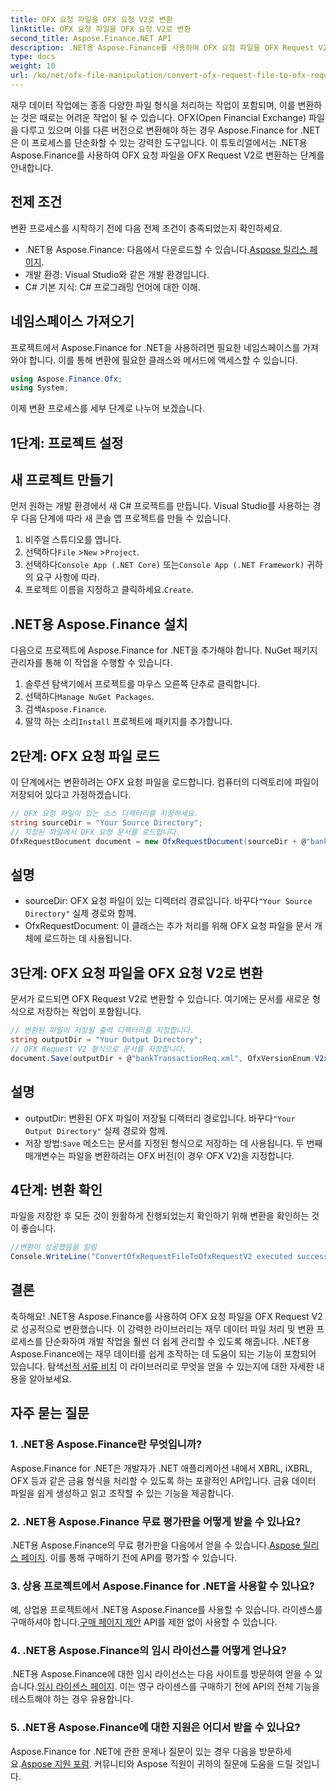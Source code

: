 ```yaml
---
title: OFX 요청 파일을 OFX 요청 V2로 변환
linktitle: OFX 요청 파일을 OFX 요청 V2로 변환
second_title: Aspose.Finance.NET API
description: .NET용 Aspose.Finance를 사용하여 OFX 요청 파일을 OFX Request V2로 변환하는 방법을 알아보세요. 자세한 지침과 코드 예제가 포함된 단계별 가이드입니다.
type: docs
weight: 10
url: /ko/net/ofx-file-manipulation/convert-ofx-request-file-to-ofx-request-v2/
---
```

재무 데이터 작업에는 종종 다양한 파일 형식을 처리하는 작업이 포함되며, 이를 변환하는 것은 때로는 어려운 작업이 될 수 있습니다. OFX(Open Financial Exchange) 파일을 다루고 있으며 이를 다른 버전으로 변환해야 하는 경우 Aspose.Finance for .NET은 이 프로세스를 단순화할 수 있는 강력한 도구입니다. 이 튜토리얼에서는 .NET용 Aspose.Finance를 사용하여 OFX 요청 파일을 OFX Request V2로 변환하는 단계를 안내합니다. 
## 전제 조건
변환 프로세스를 시작하기 전에 다음 전제 조건이 충족되었는지 확인하세요.
-  .NET용 Aspose.Finance: 다음에서 다운로드할 수 있습니다.[Aspose 릴리스 페이지](https://releases.aspose.com/finance/net/).
- 개발 환경: Visual Studio와 같은 개발 환경입니다.
- C# 기본 지식: C# 프로그래밍 언어에 대한 이해.
## 네임스페이스 가져오기
프로젝트에서 Aspose.Finance for .NET을 사용하려면 필요한 네임스페이스를 가져와야 합니다. 이를 통해 변환에 필요한 클래스와 메서드에 액세스할 수 있습니다.
```csharp
using Aspose.Finance.Ofx;
using System;
```
이제 변환 프로세스를 세부 단계로 나누어 보겠습니다.
## 1단계: 프로젝트 설정
## 새 프로젝트 만들기
먼저 원하는 개발 환경에서 새 C# 프로젝트를 만듭니다. Visual Studio를 사용하는 경우 다음 단계에 따라 새 콘솔 앱 프로젝트를 만들 수 있습니다.
1. 비주얼 스튜디오를 엽니다.
2.  선택하다`File` >`New` >`Project`.
3.  선택하다`Console App (.NET Core)` 또는`Console App (.NET Framework)` 귀하의 요구 사항에 따라.
4.  프로젝트 이름을 지정하고 클릭하세요.`Create`.
## .NET용 Aspose.Finance 설치
다음으로 프로젝트에 Aspose.Finance for .NET을 추가해야 합니다. NuGet 패키지 관리자를 통해 이 작업을 수행할 수 있습니다.
1. 솔루션 탐색기에서 프로젝트를 마우스 오른쪽 단추로 클릭합니다.
2.  선택하다`Manage NuGet Packages`.
3.  검색`Aspose.Finance`.
4.  딸깍 하는 소리`Install` 프로젝트에 패키지를 추가합니다.
## 2단계: OFX 요청 파일 로드
이 단계에서는 변환하려는 OFX 요청 파일을 로드합니다. 컴퓨터의 디렉토리에 파일이 저장되어 있다고 가정하겠습니다.
```csharp
// OFX 요청 파일이 있는 소스 디렉터리를 지정하세요.
string sourceDir = "Your Source Directory";
// 지정된 파일에서 OFX 요청 문서를 로드합니다.
OfxRequestDocument document = new OfxRequestDocument(sourceDir + @"bankTransactionReq.sgml");
```
## 설명
- sourceDir: OFX 요청 파일이 있는 디렉터리 경로입니다. 바꾸다`"Your Source Directory"` 실제 경로와 함께.
- OfxRequestDocument: 이 클래스는 추가 처리를 위해 OFX 요청 파일을 문서 개체에 로드하는 데 사용됩니다.
## 3단계: OFX 요청 파일을 OFX 요청 V2로 변환
문서가 로드되면 OFX Request V2로 변환할 수 있습니다. 여기에는 문서를 새로운 형식으로 저장하는 작업이 포함됩니다.
```csharp
// 변환된 파일이 저장될 출력 디렉터리를 지정합니다.
string outputDir = "Your Output Directory";
// OFX Request V2 형식으로 문서를 저장합니다.
document.Save(outputDir + @"bankTransactionReq.xml", OfxVersionEnum.V2x);
```
## 설명
-  outputDir: 변환된 OFX 파일이 저장될 디렉터리 경로입니다. 바꾸다`"Your Output Directory"` 실제 경로와 함께.
-  저장 방법:`Save` 메소드는 문서를 지정된 형식으로 저장하는 데 사용됩니다. 두 번째 매개변수는 파일을 변환하려는 OFX 버전(이 경우 OFX V2)을 지정합니다.
## 4단계: 변환 확인
파일을 저장한 후 모든 것이 원활하게 진행되었는지 확인하기 위해 변환을 확인하는 것이 좋습니다.
```csharp
//변환이 성공했음을 알림
Console.WriteLine("ConvertOfxRequestFileToOfxRequestV2 executed successfully.");
```
## 결론
 축하해요! .NET용 Aspose.Finance를 사용하여 OFX 요청 파일을 OFX Request V2로 성공적으로 변환했습니다. 이 강력한 라이브러리는 재무 데이터 파일 처리 및 변환 프로세스를 단순화하여 개발 작업을 훨씬 더 쉽게 관리할 수 있도록 해줍니다. .NET용 Aspose.Finance에는 재무 데이터를 쉽게 조작하는 데 도움이 되는 기능이 포함되어 있습니다. 탐색[선적 서류 비치](https://reference.aspose.com/finance/net/) 이 라이브러리로 무엇을 얻을 수 있는지에 대한 자세한 내용을 알아보세요.
## 자주 묻는 질문
### 1. .NET용 Aspose.Finance란 무엇입니까?
Aspose.Finance for .NET은 개발자가 .NET 애플리케이션 내에서 XBRL, iXBRL, OFX 등과 같은 금융 형식을 처리할 수 있도록 하는 포괄적인 API입니다. 금융 데이터 파일을 쉽게 생성하고 읽고 조작할 수 있는 기능을 제공합니다.
### 2. .NET용 Aspose.Finance 무료 평가판을 어떻게 받을 수 있나요?
 .NET용 Aspose.Finance의 무료 평가판을 다음에서 얻을 수 있습니다.[Aspose 릴리스 페이지](https://releases.aspose.com/). 이를 통해 구매하기 전에 API를 평가할 수 있습니다.
### 3. 상용 프로젝트에서 Aspose.Finance for .NET을 사용할 수 있나요?
 예, 상업용 프로젝트에서 .NET용 Aspose.Finance를 사용할 수 있습니다. 라이센스를 구매하셔야 합니다.[구매 페이지 제안](https://purchase.aspose.com/buy) API를 제한 없이 사용할 수 있습니다.
### 4. .NET용 Aspose.Finance의 임시 라이선스를 어떻게 얻나요?
 .NET용 Aspose.Finance에 대한 임시 라이선스는 다음 사이트를 방문하여 얻을 수 있습니다.[임시 라이센스 페이지](https://purchase.aspose.com/temporary-license/). 이는 영구 라이센스를 구매하기 전에 API의 전체 기능을 테스트해야 하는 경우 유용합니다.
### 5. .NET용 Aspose.Finance에 대한 지원은 어디서 받을 수 있나요?
 Aspose.Finance for .NET에 관한 문제나 질문이 있는 경우 다음을 방문하세요.[Aspose 지원 포럼](https://forum.aspose.com/c/finance/43). 커뮤니티와 Aspose 직원이 귀하의 질문에 도움을 드릴 것입니다.